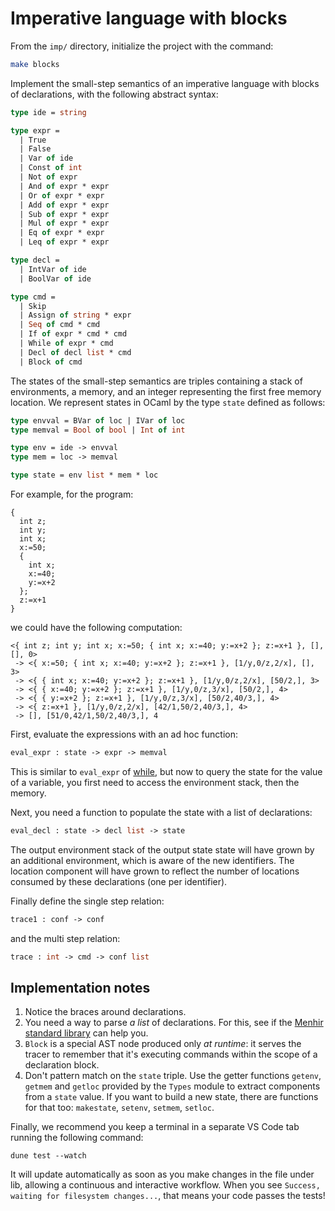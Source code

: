 # Imperative language with blocks

From the `imp/` directory, initialize the project with the command:
```sh
make blocks
```

Implement the small-step semantics of an imperative language with blocks of declarations,
with the following abstract syntax:
```ocaml
type ide = string

type expr =
  | True
  | False
  | Var of ide
  | Const of int
  | Not of expr
  | And of expr * expr
  | Or of expr * expr
  | Add of expr * expr
  | Sub of expr * expr
  | Mul of expr * expr
  | Eq of expr * expr
  | Leq of expr * expr

type decl =
  | IntVar of ide
  | BoolVar of ide

type cmd =
  | Skip
  | Assign of string * expr
  | Seq of cmd * cmd
  | If of expr * cmd * cmd
  | While of expr * cmd
  | Decl of decl list * cmd
  | Block of cmd
```

The states of the small-step semantics are triples containing
a stack of environments, a memory, and an integer representing the first free memory location.
We represent states in OCaml by the type `state` defined as follows:
```ocaml
type envval = BVar of loc | IVar of loc
type memval = Bool of bool | Int of int

type env = ide -> envval
type mem = loc -> memval

type state = env list * mem * loc
```
   
For example, for the program:
```
{
  int z;
  int y;
  int x;
  x:=50;
  {
    int x;
    x:=40;
    y:=x+2
  };
  z:=x+1
}
```
we could have the following computation:
```
<{ int z; int y; int x; x:=50; { int x; x:=40; y:=x+2 }; z:=x+1 }, [], [], 0>
 -> <{ x:=50; { int x; x:=40; y:=x+2 }; z:=x+1 }, [1/y,0/z,2/x], [], 3>
 -> <{ { int x; x:=40; y:=x+2 }; z:=x+1 }, [1/y,0/z,2/x], [50/2,], 3>
 -> <{ { x:=40; y:=x+2 }; z:=x+1 }, [1/y,0/z,3/x], [50/2,], 4>
 -> <{ { y:=x+2 }; z:=x+1 }, [1/y,0/z,3/x], [50/2,40/3,], 4>
 -> <{ z:=x+1 }, [1/y,0/z,2/x], [42/1,50/2,40/3,], 4>
 -> [], [51/0,42/1,50/2,40/3,], 4
 ```

First, evaluate the expressions with an ad hoc function:
```ocaml
eval_expr : state -> expr -> memval
```
This is similar to `eval_expr` of [while](../while/), but now to query the state for the value of a variable, you first need to access the environment stack, then the memory.

Next, you need a function to populate the state with a list of declarations:
```ocaml
eval_decl : state -> decl list -> state
```
The output environment stack of the output state state will have grown by an additional environment, which is aware of the new identifiers. The location component will have grown to reflect the number of locations consumed by these declarations (one per identifier).

Finally define the single step relation:
```ocaml
trace1 : conf -> conf
```
and the multi step relation:
```ocaml
trace : int -> cmd -> conf list
```

## Implementation notes

1. Notice the braces around declarations.
1. You need a way to parse *a list* of declarations. For this, see if the [Menhir standard library](https://cambium.inria.fr/~fpottier/menhir/manual.html#sec38) can help you.
1. `Block` is a special AST node produced only *at runtime*: it serves the tracer to remember that it's executing commands within the scope of a declaration block.
1. Don't pattern match on the `state` triple. Use the getter functions `getenv`, `getmem` and `getloc` provided by the `Types` module to extract components from a `state` value. If you want to build a new state, there are functions for that too: `makestate`, `setenv`, `setmem`, `setloc`.

Finally, we recommend you keep a terminal in a separate VS Code tab running the following command:
```
dune test --watch
```
It will update automatically as soon as you make changes in the file under lib, allowing a continuous and interactive workflow. When you see `Success, waiting for filesystem changes...`, that means your code passes the tests!